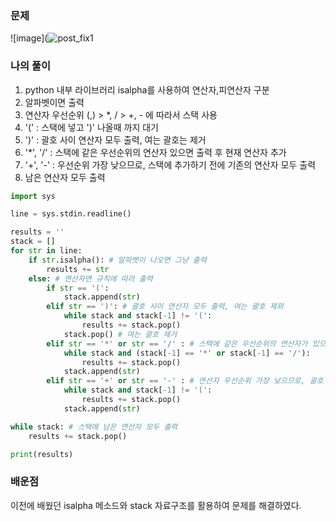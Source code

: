 ### 문제
![image](![post_fix1](https://user-images.githubusercontent.com/69138191/201480109-8cfc261c-8864-4d9a-9d58-b29c8d545b6b.png)

### 나의 풀이
1. python 내부 라이브러리 isalpha를 사용하여 연산자,피연산자 구분
2. 알파벳이면 출력
3. 연산자 우선순위 (,) > *, / > +, - 에 따라서 스택 사용
4. '(' : 스택에 넣고 ')' 나올때 까지 대기
5. ')' : 괄호 사이 연산자 모두 출력, 여는 괄호는 제거
6. '*', '/' : 스택에 같은 우선순위의 연산자 있으면 출력 후 현재 연산자 추가
7. '+', '-' : 우선순위 가장 낮으므로, 스택에 추가하기 전에 기존의 연산자 모두 출력
9. 남은 연산자 모두 출력

```python
import sys

line = sys.stdin.readline()

results = ''
stack = []
for str in line:
    if str.isalpha(): # 알파벳이 나오면 그냥 출력
        results += str
    else: # 연산자면 규칙에 따라 출력
        if str == '(':
            stack.append(str)
        elif str == ')': # 괄호 사이 연산자 모두 출력, 여는 괄호 제외
            while stack and stack[-1] != '(':
                results += stack.pop()
            stack.pop() # 여는 괄호 제거
        elif str == '*' or str == '/' : # 스택에 같은 우선순위의 연산자가 있으면 출력후 현재 연산자 추가
            while stack and (stack[-1] == '*' or stack[-1] == '/'):
                results += stack.pop()
            stack.append(str)
        elif str == '+' or str == '-' : # 연산자 우선순위 가장 낮으므로, 괄호 제외하고 모두 출력
            while stack and stack[-1] != '(':
                results += stack.pop()
            stack.append(str)

while stack: # 스택에 남은 연산자 모두 출력
    results += stack.pop()

print(results)
```

### 배운점
이전에 배웠던 isalpha 메소드와 stack 자료구조를 활용하여 문제를 해결하였다. 
